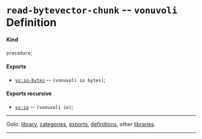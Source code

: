 

<a id='definition__vonuvoli__read-bytevector-chunk'></a>

# `read-bytevector-chunk` -- `vonuvoli` Definition


<a id='definition__vonuvoli__read-bytevector-chunk__kind'></a>

#### Kind

`procedure`;


<a id='definition__vonuvoli__read-bytevector-chunk__exports'></a>

#### Exports

 * [`vs:io-bytes`](../../vonuvoli/exports/vs_3a_io-bytes.md#export__vonuvoli__vs_3a_io-bytes) -- `(vonuvoli io bytes)`;


<a id='definition__vonuvoli__read-bytevector-chunk__exports-recursive'></a>

#### Exports recursive

 * [`vs:io`](../../vonuvoli/exports/vs_3a_io.md#export__vonuvoli__vs_3a_io) -- `(vonuvoli io)`;

----

Goto: [library](../../vonuvoli/_index.md#library__vonuvoli), [categories](../../vonuvoli/categories/_index.md#toc__vonuvoli__categories), [exports](../../vonuvoli/exports/_index.md#toc__vonuvoli__exports), [definitions](../../vonuvoli/definitions/_index.md#toc__vonuvoli__definitions), other [libraries](../../_libraries.md#toc__libraries).

----

